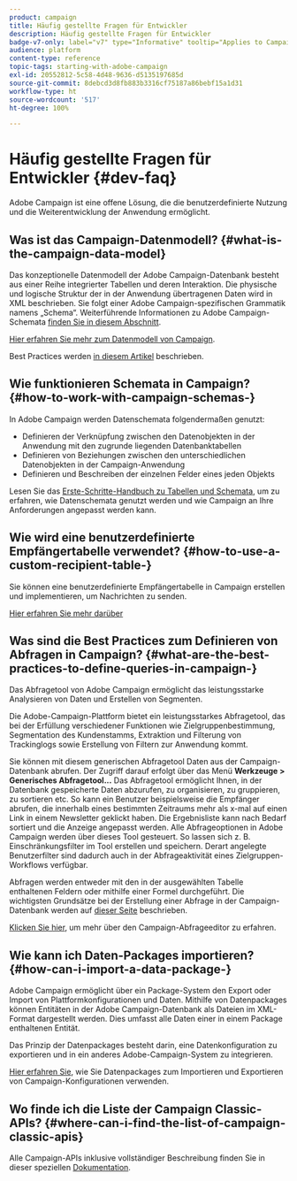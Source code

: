 ```yaml
---
product: campaign
title: Häufig gestellte Fragen für Entwickler
description: Häufig gestellte Fragen für Entwickler
badge-v7-only: label="v7" type="Informative" tooltip="Applies to Campaign Classic v7 only"
audience: platform
content-type: reference
topic-tags: starting-with-adobe-campaign
exl-id: 20552812-5c58-4d48-9636-d5135197685d
source-git-commit: 8debcd3d8fb883b3316cf75187a86bebf15a1d31
workflow-type: ht
source-wordcount: '517'
ht-degree: 100%

---
```


# Häufig gestellte Fragen für Entwickler {#dev-faq}



Adobe Campaign ist eine offene Lösung, die die benutzerdefinierte Nutzung und die Weiterentwicklung der Anwendung ermöglicht.

## Was ist das Campaign-Datenmodell? {#what-is-the-campaign-data-model}

Das konzeptionelle Datenmodell der Adobe Campaign-Datenbank besteht aus einer Reihe integrierter Tabellen und deren Interaktion. Die physische und logische Struktur der in der Anwendung übertragenen Daten wird in XML beschrieben. Sie folgt einer Adobe Campaign-spezifischen Grammatik namens „Schema“. Weiterführende Informationen zu Adobe Campaign-Schemata [finden Sie in diesem Abschnitt](../../configuration/using/about-schema-edition.md).

[Hier erfahren Sie mehr zum Datenmodell von Campaign](https://helpx.adobe.com/de/campaign/kb/acc-datamodel.html).

Best Practices werden [in diesem Artikel](../../configuration/using/data-model-best-practices.md) beschrieben.

## Wie funktionieren Schemata in Campaign? {#how-to-work-with-campaign-schemas-}

In Adobe Campaign werden Datenschemata folgendermaßen genutzt:

* Definieren der Verknüpfung zwischen den Datenobjekten in der Anwendung mit den zugrunde liegenden Datenbanktabellen
* Definieren von Beziehungen zwischen den unterschiedlichen Datenobjekten in der Campaign-Anwendung
* Definieren und Beschreiben der einzelnen Felder eines jeden Objekts

Lesen Sie das [Erste-Schritte-Handbuch zu Tabellen und Schemata](../../configuration/using/about-schema-edition.md), um zu erfahren, wie Datenschemata genutzt werden und wie Campaign an Ihre Anforderungen angepasst werden kann.

## Wie wird eine benutzerdefinierte Empfängertabelle verwendet? {#how-to-use-a-custom-recipient-table-}

Sie können eine benutzerdefinierte Empfängertabelle in Campaign erstellen und implementieren, um Nachrichten zu senden.

[Hier erfahren Sie mehr darüber](../../configuration/using/about-custom-recipient-table.md)

## Was sind die Best Practices zum Definieren von Abfragen in Campaign? {#what-are-the-best-practices-to-define-queries-in-campaign-}

Das Abfragetool von Adobe Campaign ermöglicht das leistungsstarke Analysieren von Daten und Erstellen von Segmenten.

Die Adobe-Campaign-Plattform bietet ein leistungsstarkes Abfragetool, das bei der Erfüllung verschiedener Funktionen wie Zielgruppenbestimmung, Segmentation des Kundenstamms, Extraktion und Filterung von Trackinglogs sowie Erstellung von Filtern zur Anwendung kommt.

Sie können mit diesem generischen Abfragetool Daten aus der Campaign-Datenbank abrufen. Der Zugriff darauf erfolgt über das Menü **Werkzeuge > Generisches Abfragetool...** Das Abfragetool ermöglicht Ihnen, in der Datenbank gespeicherte Daten abzurufen, zu organisieren, zu gruppieren, zu sortieren etc. So kann ein Benutzer beispielsweise die Empfänger abrufen, die innerhalb eines bestimmten Zeitraums mehr als x-mal auf einen Link in einem Newsletter geklickt haben. Die Ergebnisliste kann nach Bedarf sortiert und die Anzeige angepasst werden. Alle Abfrageoptionen in Adobe Campaign werden über dieses Tool gesteuert. So lassen sich z. B. Einschränkungsfilter im Tool erstellen und speichern. Derart angelegte Benutzerfilter sind dadurch auch in der Abfrageaktivität eines Zielgruppen-Workflows verfügbar.

Abfragen werden entweder mit den in der ausgewählten Tabelle enthaltenen Feldern oder mithilfe einer Formel durchgeführt. Die wichtigsten Grundsätze bei der Erstellung einer Abfrage in der Campaign-Datenbank werden auf [dieser Seite](../../platform/using/about-queries-in-campaign.md) beschrieben.

[Klicken Sie hier](../../workflow/using/query.md), um mehr über den Campaign-Abfrageeditor zu erfahren.

## Wie kann ich Daten-Packages importieren? {#how-can-i-import-a-data-package-}

Adobe Campaign ermöglicht über ein Package-System den Export oder Import von Plattformkonfigurationen und Daten. Mithilfe von Datenpackages können Entitäten in der Adobe Campaign-Datenbank als Dateien im XML-Format dargestellt werden. Dies umfasst alle Daten einer in einem Package enthaltenen Entität.

Das Prinzip der Datenpackages besteht darin, eine Datenkonfiguration zu exportieren und in ein anderes Adobe-Campaign-System zu integrieren.

[Hier erfahren Sie](../../platform/using/working-with-data-packages.md), wie Sie Datenpackages zum Importieren und Exportieren von Campaign-Konfigurationen verwenden.

## Wo finde ich die Liste der Campaign Classic-APIs? {#where-can-i-find-the-list-of-campaign-classic-apis}

Alle Campaign-APIs inklusive vollständiger Beschreibung finden Sie in dieser speziellen [Dokumentation](https://experienceleague.adobe.com/developer/campaign-api/api/index.html?lang=de).

